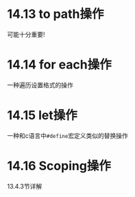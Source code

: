# 14.13 to path操作

可能十分重要!

# 14.14 for each操作

一种遍历设置格式的操作

# 14.15 let操作

一种和c语言中`#define`宏定义类似的替换操作

# 14.16 Scoping操作

13.4.3节详解